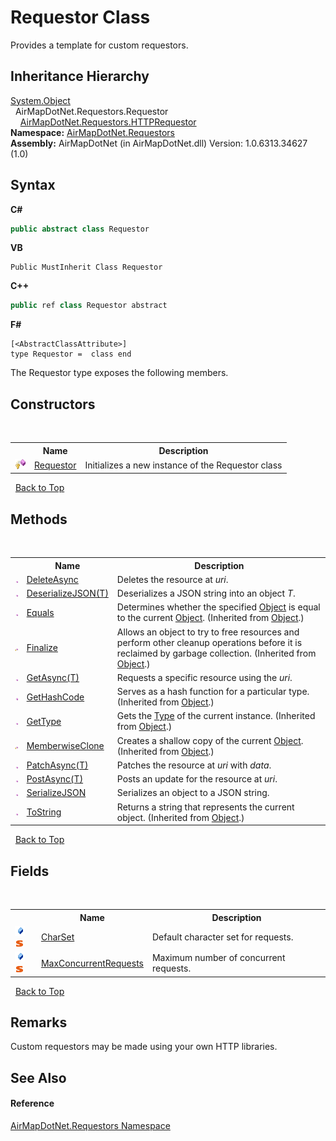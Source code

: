 # Requestor Class
 

Provides a template for custom requestors.


## Inheritance Hierarchy
<a href="http://msdn2.microsoft.com/en-us/library/e5kfa45b" target="_blank">System.Object</a><br />&nbsp;&nbsp;AirMapDotNet.Requestors.Requestor<br />&nbsp;&nbsp;&nbsp;&nbsp;<a href="aea9f9f3-f57a-af51-b38a-d400d7e20760">AirMapDotNet.Requestors.HTTPRequestor</a><br />
**Namespace:**&nbsp;<a href="960b5697-ff37-f6e8-d3e6-0e2d969b4df7">AirMapDotNet.Requestors</a><br />**Assembly:**&nbsp;AirMapDotNet (in AirMapDotNet.dll) Version: 1.0.6313.34627 (1.0)

## Syntax

**C#**<br />
``` C#
public abstract class Requestor
```

**VB**<br />
``` VB
Public MustInherit Class Requestor
```

**C++**<br />
``` C++
public ref class Requestor abstract
```

**F#**<br />
``` F#
[<AbstractClassAttribute>]
type Requestor =  class end
```

The Requestor type exposes the following members.


## Constructors
&nbsp;<table><tr><th></th><th>Name</th><th>Description</th></tr><tr><td>![Protected method](media/protmethod.gif "Protected method")</td><td><a href="ccb54d1b-4540-390f-a735-54dbee91ea11">Requestor</a></td><td>
Initializes a new instance of the Requestor class</td></tr></table>&nbsp;
<a href="#requestor-class">Back to Top</a>

## Methods
&nbsp;<table><tr><th></th><th>Name</th><th>Description</th></tr><tr><td>![Public method](media/pubmethod.gif "Public method")</td><td><a href="6b645ff8-d51a-e43e-c41b-cb61eed06e30">DeleteAsync</a></td><td>
Deletes the resource at *uri*.</td></tr><tr><td>![Public method](media/pubmethod.gif "Public method")</td><td><a href="936dc7a8-04eb-f31c-c631-cd99b0660aa8">DeserializeJSON(T)</a></td><td>
Deserializes a JSON string into an object *T*.</td></tr><tr><td>![Public method](media/pubmethod.gif "Public method")</td><td><a href="http://msdn2.microsoft.com/en-us/library/bsc2ak47" target="_blank">Equals</a></td><td>
Determines whether the specified <a href="http://msdn2.microsoft.com/en-us/library/e5kfa45b" target="_blank">Object</a> is equal to the current <a href="http://msdn2.microsoft.com/en-us/library/e5kfa45b" target="_blank">Object</a>.
 (Inherited from <a href="http://msdn2.microsoft.com/en-us/library/e5kfa45b" target="_blank">Object</a>.)</td></tr><tr><td>![Protected method](media/protmethod.gif "Protected method")</td><td><a href="http://msdn2.microsoft.com/en-us/library/4k87zsw7" target="_blank">Finalize</a></td><td>
Allows an object to try to free resources and perform other cleanup operations before it is reclaimed by garbage collection.
 (Inherited from <a href="http://msdn2.microsoft.com/en-us/library/e5kfa45b" target="_blank">Object</a>.)</td></tr><tr><td>![Public method](media/pubmethod.gif "Public method")</td><td><a href="5ea9e4bd-d2fd-573f-f7e3-619ff2fe275a">GetAsync(T)</a></td><td>
Requests a specific resource using the *uri*.</td></tr><tr><td>![Public method](media/pubmethod.gif "Public method")</td><td><a href="http://msdn2.microsoft.com/en-us/library/zdee4b3y" target="_blank">GetHashCode</a></td><td>
Serves as a hash function for a particular type.
 (Inherited from <a href="http://msdn2.microsoft.com/en-us/library/e5kfa45b" target="_blank">Object</a>.)</td></tr><tr><td>![Public method](media/pubmethod.gif "Public method")</td><td><a href="http://msdn2.microsoft.com/en-us/library/dfwy45w9" target="_blank">GetType</a></td><td>
Gets the <a href="http://msdn2.microsoft.com/en-us/library/42892f65" target="_blank">Type</a> of the current instance.
 (Inherited from <a href="http://msdn2.microsoft.com/en-us/library/e5kfa45b" target="_blank">Object</a>.)</td></tr><tr><td>![Protected method](media/protmethod.gif "Protected method")</td><td><a href="http://msdn2.microsoft.com/en-us/library/57ctke0a" target="_blank">MemberwiseClone</a></td><td>
Creates a shallow copy of the current <a href="http://msdn2.microsoft.com/en-us/library/e5kfa45b" target="_blank">Object</a>.
 (Inherited from <a href="http://msdn2.microsoft.com/en-us/library/e5kfa45b" target="_blank">Object</a>.)</td></tr><tr><td>![Public method](media/pubmethod.gif "Public method")</td><td><a href="7b3affcf-4bc6-e15a-9625-763e248b2a7d">PatchAsync(T)</a></td><td>
Patches the resource at *uri* with *data*.</td></tr><tr><td>![Public method](media/pubmethod.gif "Public method")</td><td><a href="d5ed17d5-d44d-7e33-7b58-2eb7b746a35a">PostAsync(T)</a></td><td>
Posts an update for the resource at *uri*.</td></tr><tr><td>![Public method](media/pubmethod.gif "Public method")</td><td><a href="82ce3e57-80f6-e008-4125-c7aca517c7ca">SerializeJSON</a></td><td>
Serializes an object to a JSON string.</td></tr><tr><td>![Public method](media/pubmethod.gif "Public method")</td><td><a href="http://msdn2.microsoft.com/en-us/library/7bxwbwt2" target="_blank">ToString</a></td><td>
Returns a string that represents the current object.
 (Inherited from <a href="http://msdn2.microsoft.com/en-us/library/e5kfa45b" target="_blank">Object</a>.)</td></tr></table>&nbsp;
<a href="#requestor-class">Back to Top</a>

## Fields
&nbsp;<table><tr><th></th><th>Name</th><th>Description</th></tr><tr><td>![Public field](media/pubfield.gif "Public field")![Static member](media/static.gif "Static member")</td><td><a href="0ce45692-5457-bd7c-73f0-cc3240118d47">CharSet</a></td><td>
Default character set for requests.</td></tr><tr><td>![Public field](media/pubfield.gif "Public field")![Static member](media/static.gif "Static member")</td><td><a href="a09e7192-a5a4-152c-423b-ed452aa9b6b5">MaxConcurrentRequests</a></td><td>
Maximum number of concurrent requests.</td></tr></table>&nbsp;
<a href="#requestor-class">Back to Top</a>

## Remarks
Custom requestors may be made using your own HTTP libraries.

## See Also


#### Reference
<a href="960b5697-ff37-f6e8-d3e6-0e2d969b4df7">AirMapDotNet.Requestors Namespace</a><br />